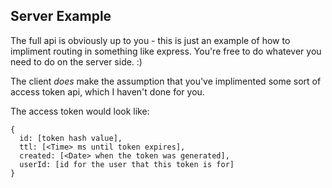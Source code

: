 ## Server Example

The full api is obviously up to you - this is just an example of how to impliment routing in something like express.  You're free to do whatever you need to do on the server side. :)

The client *does* make the assumption that you've implimented some sort of access token api, which I haven't done for you.

The access token would look like:

```
{
  id: [token hash value],
  ttl: [<Time> ms until token expires],
  created: [<Date> when the token was generated],
  userId: [id for the user that this token is for]
}
```
